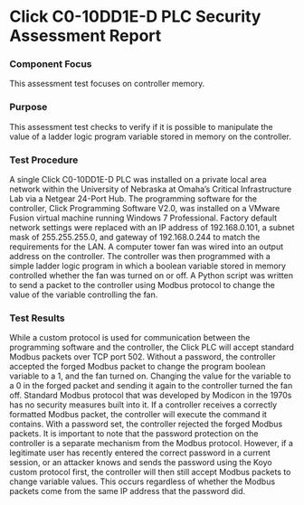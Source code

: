 # Click C0-10DD1E-D PLC Security Assessment Report

### Component Focus
This assessment test focuses on controller memory.

### Purpose
This assessment test checks to verify if it is possible to manipulate the value of a ladder logic program variable stored in memory on the controller.

### Test Procedure
A single Click C0-10DD1E-D PLC was installed on a private local area network within the University of Nebraska at Omaha’s Critical Infrastructure Lab via a Netgear 24-Port Hub.  The programming software for the controller, Click Programming Software V2.0, was installed on a VMware Fusion virtual machine running Windows 7 Professional.  Factory default network settings were replaced with an IP address of 192.168.0.101, a subnet mask of 255.255.255.0, and gateway of 192.168.0.244 to match the requirements for the LAN.  A computer tower fan was wired into an output address on the controller.  The controller was then programmed with a simple ladder logic program in which a boolean variable stored in memory controlled whether the fan was turned on or off.  A Python script was written to send a packet to the controller using Modbus protocol to change the value of the variable controlling the fan.

### Test Results
While a custom protocol is used for communication between the programming software and the controller, the Click PLC will accept standard Modbus packets over TCP port 502.  Without a password, the controller accepted the forged Modbus packet to change the program boolean variable to a 1, and the fan turned on.  Changing the value for the variable to a 0 in the forged packet and sending it again to the controller turned the fan off.  Standard Modbus protocol that was developed by Modicon in the 1970s has no security measures built into it.  If a controller receives a correctly formatted Modbus packet, the controller will execute the command it contains.  With a password set, the controller rejected the forged Modbus packets. It is important to note that the password protection on the controller is a separate mechanism from the Modbus protocol. However, if a legitimate user has recently entered the correct password in a current session, or an attacker knows and sends the password using the Koyo custom protocol first, the controller will then still accept Modbus packets to change variable values.  This occurs regardless of whether the Modbus packets come from the same IP address that the password did.
